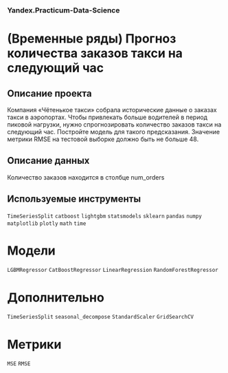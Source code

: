 ### Yandex.Practicum-Data-Science
# (Временные ряды) Прогноз количества заказов такси на следующий час
## Описание проекта
Компания «Чётенькое такси» собрала исторические данные о заказах такси в аэропортах. Чтобы привлекать больше водителей в период пиковой нагрузки, нужно спрогнозировать количество заказов такси на следующий час. Постройте модель для такого предсказания. Значение метрики RMSE на тестовой выборке должно быть не больше 48.

## Описание данных
Количество заказов находится в столбце num_orders

## Используемые инструменты
`TimeSeriesSplit` `catboost` `lightgbm` `statsmodels` `sklearn` `pandas` `numpy` `matplotlib` `plotly` `math` `time`

# Модели
`LGBMRegressor` `CatBoostRegressor` `LinearRegression` `RandomForestRegressor`

# Дополнительно
`TimeSeriesSplit` `seasonal_decompose` `StandardScaler` `GridSearchCV`

# Метрики
`MSE` `RMSE`
